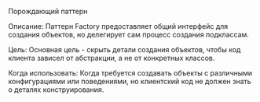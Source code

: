 Порождающий паттерн

Описание: Паттерн Factory предоставляет общий интерфейс для создания объектов, но делегирует сам процесс создания подклассам.

Цель: Основная цель - скрыть детали создания объектов, чтобы код клиента зависел от абстракции, а не от конкретных классов.

Когда использовать: Когда требуется создавать объекты с различными конфигурациями или поведениями, но клиентский код не должен знать о деталях конструирования.